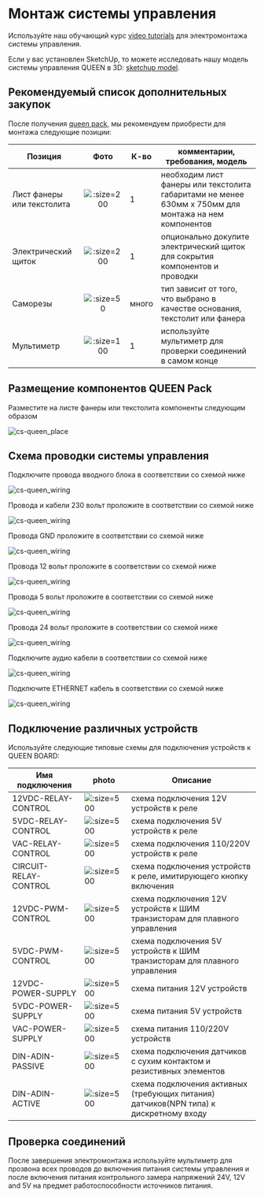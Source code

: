# Монтаж системы управления


Используйте наш обучающий курс [video tutorials](video_tutorials) для электромонтажа системы управления.  


Если у вас установлен SketchUp, то можете исследовать нашу модель системы управления QUEEN в 3D: [sketchup model](https://1drv.ms/u/s!Am_hkdn5bouS1G9334yBP5ogC4-f).  


## Рекомендуемый список дополнительных закупок


После получения [queen pack](queen_pack), мы рекомендуем приобрести для монтажа следующие позиции:


| Позиция                    |                       Фото                        | К-во  | комментарии, требования, модель                                                                       |
|----------------------------|:-------------------------------------------------:|-------|-------------------------------------------------------------------------------------------------------|
| Лист фанеры или текстолита |  ![](../assets/photo/plywood-1.jpg ':size=200')   | 1     | необходим лист фанеры или текстолита габаритами не менее 630мм x 750мм для монтажа на нем компонентов |
| Электрический щиток        | ![](../assets/photo/electrobox-1.jpg ':size=200') | 1     | опционально докупите электрический щиток для сокрытия компонентов и проводки                          |
| Саморезы                   |    ![](../assets/photo/screw_1.jpg ':size=50')    | много | тип зависит от того, что выбрано в качестве основания, текстолит или фанера                           |
| Мультиметр                 | ![](../assets/photo/multimeter_1.jpg ':size=100') | 1     | используйте мультиметр для проверки соединений в самом конце                                          |

## Размещение компонентов QUEEN Pack

Разместите на листе фанеры или текстолита компоненты следующим образом  

![cs-queen_place](../assets/layout/cs-queen_place2.png ':size=600')

## Схема проводки системы управления

Подключите провода вводного блока в соответствии со схемой ниже

![cs-queen_wiring](../assets/layout/wireMain230v.png ':size=600')

Провода и кабели 230 вольт проложите в соответствии со схемой ниже

![cs-queen_wiring](../assets/layout/wire230v.png ':size=600')

Провода GND проложите в соответствии со схемой ниже

![cs-queen_wiring](../assets/layout/wireGND.png ':size=600')

Провода 12 вольт проложите в соответствии со схемой ниже

![cs-queen_wiring](../assets/layout/wire12v.png ':size=600')

Провода 5 вольт проложите в соответствии со схемой ниже

![cs-queen_wiring](../assets/layout/wire5v.png ':size=600')

Провода 24 вольт проложите в соответствии со схемой ниже

![cs-queen_wiring](../assets/layout/wire24v.png ':size=600')

Подключите аудио кабели в соответствии со схемой ниже

![cs-queen_wiring](../assets/layout/wiresAUDIO2.png ':size=600')

Подключите ETHERNET кабель в соответствии со схемой ниже

![cs-queen_wiring](../assets/layout/wireETHERNET2.png ':size=600')

## Подключение различных устройств

Используйте следующие типовые схемы для подключения устройств к QUEEN BOARD:  

| Имя подключения       | photo                                                       | Описание                                                                                 |
|-----------------------|-------------------------------------------------------------|------------------------------------------------------------------------------------------|
| 12VDC-RELAY-CONTROL   | ![](../assets/layout/12VDC-RELAY-CONTROL2.png ':size=500')  | схема подключения 12V устройств к реле                                                   |
| 5VDC-RELAY-CONTROL    | ![](../assets/layout/5VDC-RELAY-CONTROL2.png ':size=500')   | схема подключения 5V устройств к реле                                                    |
| VAC-RELAY-CONTROL     | ![](../assets/layout/VAC-RELAY-CONTROL2.png ':size=500')    | схема подключения 110/220V устройств к реле                                              |
| CIRCUIT-RELAY-CONTROL | ![](../assets/layout/CIRCUIT-RELAY-CONTROL2.png ':size=500')| схема подключения устройств к реле, имитирующего кнопку включения                        |
| 12VDC-PWM-CONTROL     | ![](../assets/layout/12VDC-PWM-CONTROL2.png ':size=500')    | схема подключения 12V устройств к ШИМ транзисторам для плавного управления               |
| 5VDC-PWM-CONTROL      | ![](../assets/layout/5VDC-PWM-CONTROL2.png ':size=500')     | схема подключения 5V устройств к ШИМ транзисторам для плавного управления                |
| 12VDC-POWER-SUPPLY    | ![](../assets/layout/12VDC-POWER-SUPPLY2.png ':size=500')   | схема питания 12V устройств                                                              |
| 5VDC-POWER-SUPPLY     | ![](../assets/layout/5VDC-POWER-SUPPLY2.png ':size=500')    | схема питания 5V устройств                                                               |
| VAC-POWER-SUPPLY      | ![](../assets/layout/VAC-POWER-SUPPLY2.png ':size=500')     | схема питания 110/220V устройств                                                         |
| DIN-ADIN-PASSIVE      | ![](../assets/layout/DIN-ADIN-PASSIVE2.png ':size=500')     | схема подключения датчиков с сухим контактом и резистивных элементов                     |
| DIN-ADIN-ACTIVE       | ![](../assets/layout/DIN-ADIN-ACTIVE2.png ':size=500')      | схема подключения активных (требующих питания) датчиков(NPN типа) к дискретному входу    |



## Проверка cоединений

После завершения электромонтажа используйте мультиметр для прозвона всех проводов до включения питания системы управления и после включения питания контрольного замера напряжений 24V, 12V and 5V на предмет работоспособности источников питания.  



